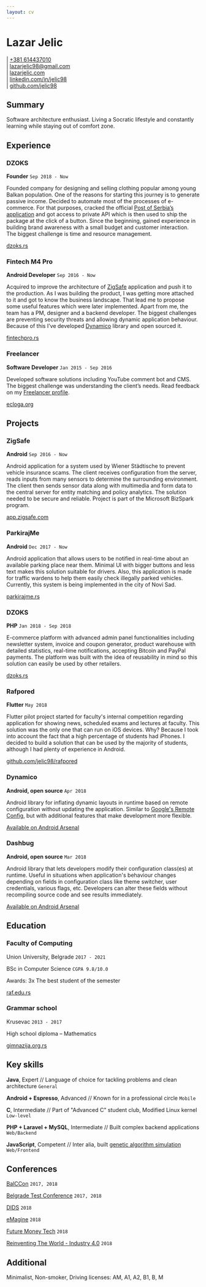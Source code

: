 ```yaml
---
layout: cv
---
```

# Lazar Jelic

<div id="webaddress">
	<div>
		| <a href="tel:+381614437010">+381 614437010</a>
		<br/>
		| <a href="mailto:lazarjelic98@gmail.com">lazarjelic98@gmail.com</a>
		<br/>
		| <a href="https://www.lazarjelic.com">lazarjelic.com</a>
		<br/>
		| <a href="https://www.linkedin.com/in/jelic98">linkedin.com/in/jelic98</a>
		<br/>
		| <a href="https://www.github.com/jelic98">github.com/jelic98</a>
	</div>
</div>

## Summary
Software architecture enthusiast.
Living a Socratic lifestyle and constantly learning while staying out of comfort zone.

## Experience

### DZOKS
__Founder__
`Sep 2018 - Now`

Founded company for designing and selling clothing popular among young Balkan population.
One of the reasons for starting this journey is to generate passive income.
Decided to automate most of the processes of e-commerce.
For that purposes, cracked the official [Post of Serbia’s application](https://play.google.com/store/apps/details?id=rs.assecosee.pttandroidapp) and got access to private API which is then used to ship the package at the click of a button.
Since the beginning, gained experience in building brand awareness with a small budget and customer interaction.
The biggest challenge is time and resource management.

[dzoks.rs](https://www.dzoks.rs)

### Fintech M4 Pro
__Android Developer__
`Sep 2016 - Now`

Acquired to improve the architecture of [ZigSafe](http://app.zigsafe.com) application and push it to the production.
As I was building the product, I was getting more attached to it and got to know the business landscape.
That lead me to propose some useful features which were later implemented.
Apart from me, the team has a PM, designer and a backend developer.
The biggest challenges are preventing security threats and allowing dynamic application behaviour.
Because of this I’ve developed [Dynamico](https://android-arsenal.com/details/1/6926) library and open sourced it.

[fintechpro.rs](http://fintechpro.rs)

### Freelancer
__Software Developer__
`Jan 2015 - Sep 2016`

Developed software solutions including YouTube comment bot and CMS.
The biggest challenge was understanding the client’s needs.
Read feedback on my [Freelancer profile](https://www.freelancer.com/u/jelic). 

[ecloga.org](https://www.ecloga.org)

## Projects

### ZigSafe
__Android__
`Sep 2016 - Now`

Android application for a system used by Wiener Städtische to prevent vehicle insurance scams.
The client receives configuration from the server, reads inputs from many sensors to determine the surrounding environment.
The client then sends sensor data along with multimedia and form data to the central server for entity matching and policy analytics.
The solution needed to be secure and reliable.
Project is part of the Microsoft BizSpark program.

[app.zigsafe.com](http://app.zigsafe.com)

### ParkirajMe
__Android__
`Dec 2017 - Now`

Android application that allows users to be notified in real-time about an available parking place near them.
Minimal UI with bigger buttons and less text makes this solution suitable for drivers.
Also, this application is made for traffic wardens to help them easily check illegally parked vehicles.
Currently, this system is being implemented in the city of Novi Sad.

[parkirajme.rs](http://www.parkirajme.rs)

### DZOKS
__PHP__
`Jan 2018 - Sep 2018`

E-commerce platform with advanced admin panel functionalities including newsletter system, invoice and coupon generator, product warehouse with detailed statistics, real-time notifications, accepting Bitcoin and PayPal payments.
The platform was built with the idea of reusability in mind so this solution can easily be used by other retailers.

[dzoks.rs](https://www.dzoks.rs)

### Rafpored
__Flutter__
`May 2018`

Flutter pilot project started for faculty's internal competition regarding application for showing news, scheduled exams and lectures at faculty.
This solution was the only one that can run on iOS devices.
Why?
Because I took into account the fact that a high percentage of students had iPhones.
I decided to build a solution that can be used by the majority of students, although I had plenty of experience in Android.

[github.com/jelic98/rafpored](https://www.github.com/jelic98/rafpored)

### Dynamico
__Android, open source__
`Apr 2018`

Android library for inflating dynamic layouts in runtime based on remote configuration without updating the application.
Similar to [Google's Remote Config](https://firebase.google.com/docs/remote-config), but with additional features that make development more flexible.

[Available on Android Arsenal](https://android-arsenal.com/details/1/6926)

### Dashbug
__Android, open source__
`Mar 2018`

Android library that lets developers modify their configuration class(es) at runtime.
Useful in situations when application's behaviour changes depending on fields in configuration class like theme switcher, user credentials, various flags, etc.
Developers can alter these fields without recompiling source code and see results immediately.

[Available on Android Arsenal](https://android-arsenal.com/details/1/6891)

## Education

### Faculty of Computing
Union University, Belgrade
`2017 - 2021`

BSc in Computer Science 
`CGPA 9.8/10.0`

Awards: 3x The best student of the semester

[raf.edu.rs](https://raf.edu.rs)

### Grammar school
Krusevac
`2013 - 2017`

High school diploma – Mathematics

[gimnazija.org.rs](http://gimnazija.org.rs)

## Key skills

__Java__, Expert
// Language of choice for tackling problems and clean architecture
`General`

__Android + Espresso__, Advanced
// Known for in a professional circle
`Mobile`

__C__, Intermediate
// Part of "Advanced C" student club, Modified Linux kernel
`Low-level`

__PHP + Laravel + MySQL__, Intermediate
// Built complex backend applications
`Web/Backend`

__JavaScript__, Competent
// Inter alia, built [genetic algorithm simulation](https://ecloga.org/projects/genetic)
`Web/Frontend`

## Conferences

[BalCCon](https://2k19.balccon.org)
`2017, 2018`

[Belgrade Test Conference](https://bg-testconference.rs)
`2017, 2018`

[DIDS](https://dids.rs)
`2018`

[eMagine](https://emagine.rs)
`2018`

[Future Money Tech](https://startit.rs/future-money-tech)
`2018`

[Reinventing The World - Industry 4.0](https://ntpark-conf.rs)
`2018`

## Additional

Minimalist, Non-smoker, Driving licenses: AM, A1, A2, B1, B, M
